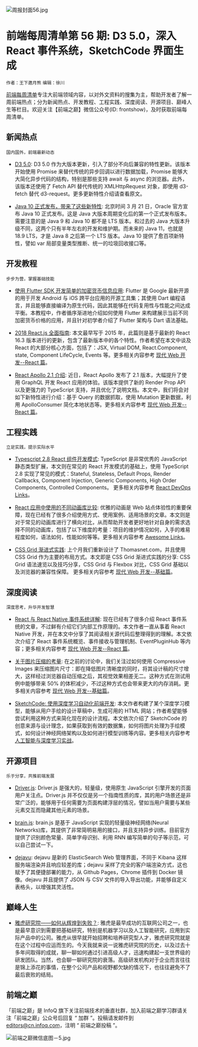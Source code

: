 ![周报封面56.jpg](http://upload-images.jianshu.io/upload_images/1647496-b6ba72596e038da7.jpg?imageMogr2/auto-orient/strip%7CimageView2/2/w/1240)

# 前端每周清单第 56 期: D3 5.0，深入 React 事件系统，SketchCode 界面生成

`作者：王下邀月熊` `编辑：徐川`

[前端每周清单](http://www.infoq.com/cn/FE-Weekly)专注大前端领域内容，以对外文资料的搜集为主，帮助开发者了解一周前端热点；分为新闻热点、开发教程、工程实践、深度阅读、开源项目、巅峰人生等栏目。欢迎关注【前端之巅】微信公众号(ID: frontshow)，及时获取前端每周清单。

## 新闻热点

`国内国外，前端最新动态`

* [D3 5.0](https://parg.co/U7f): D3 5.0 作为大版本更新，引入了部分不向后兼容的特性更新。该版本开始使用 Promise 来替代传统的异步回调以进行数据加载，Promise 能够大大简化异步代码的结构，特别是那些支持 await 与 async 的浏览器。此外，该版本还使用了 Fetch API 替代传统的 XMLHttpRequest 对象，即使用 d3-fetch 替代 d3-request。更多更新特性介绍请查看原文。

* [Java 10 正式发布，带来了这些新特性](http://www.infoq.com/cn/news/2018/03/Java-10-new-features): 北京时间 3 月 21 日，Oracle 官方宣布 Java 10 正式发布。这是 Java 大版本周期变化后的第一个正式发布版本。需要注意的是 Java 9 和 Java 10 都不是 LTS 版本。和过去的 Java 大版本升级不同，这两个只有半年左右的开发和维护期。而未来的 Java 11，也就是 18.9 LTS，才是 Java 8 之后第一个 LTS 版本。Java 10 提供了愈百项新特性，譬如 var 局部变量类型推断、统一的垃圾回收接口等。

## 开发教程

`步步为营，掌握基础技能`

* [使用 Flutter SDK 开发简单的加密货币信息应用](https://parg.co/U2K): Flutter 是 Google 最新开源的用于开发 Android 与 iOS 跨平台应用的开源工具集；其使用 Dart 编程语言，并且能够直接编译为原生代码，因此其能够在代码复用性与性能之间达成平衡。本教程中，作者循序渐进地介绍如何使用 Flutter 来构建展示当前不同加密货币价格的应用，并且针对初学者介绍了 Flutter 架构与 Dart 语法基础。

- [2018 React.js 全面指南](https://medium.freecodecamp.org/a-comprehensive-guide-to-react-js-in-2018-ba8bb6975597): 本文最早写于 2015 年，此篇则是基于最新的 React 16.3 版本进行的更新，包含了最新版本中的各个特性。作者希望在本文中谈及 React 的大部分核心方面，包括了：JSX, Virtual DOM, React.Component, state, Component LifeCycle, Events 等。更多相关内容参考 [现代 Web 开发--React 篇](https://github.com/wxyyxc1992/Web-Series)。

* [React Apollo 2.1 介绍](https://dev-blog.apollodata.com/introducing-react-apollo-2-1-c837cc23d926): 近日，React Apollo 发布了 2.1 版本，大幅提升了使用 GraphQL 开发 React 应用的体验。该版本提供了新的 Render Prop API 以及更强力的 TypeScript 支持，并且优化了说明文档。本文中，我们将会对如下新特性进行介绍：基于 Query 的数据抓取，使用 Mutation 更新数据，利用 ApolloConsumer 简化本地状态等。更多相关内容参考 [现代 Web 开发--React 篇](https://github.com/wxyyxc1992/Web-Series)。

## 工程实践

`立足实践，提示实际水平`

* [Typescript 2.8 React 组件开发模式](https://levelup.gitconnected.com/ultimate-react-component-patterns-with-typescript-2-8-82990c516935): TypeScript 是非常优秀的 JavaScript 静态类型扩展，本文则在常见的 React 开发模式的基础上，使用 TypeScript 2.8 实现了常见的模式：Stateful, Stateless, Default Props, Render Callbacks, Component Injection, Generic Components, High Order Components, Controlled Components。 更多相关内容参考 [React DevOps Links](https://github.com/wxyyxc1992/Awesome-Reference/blob/master/Web/Framework/React/React-DevOps-Links.md)。

* [React 应用中使用的不同动画库比较](https://parg.co/Ux9): 优雅的动画是 Web 站点体验性的重要保障，现在已经有了很多介绍使用方式、使用案例、适用场景的文章。本文则是对于常见的动画库进行了横向对比，从而帮助开发者更好地针对自身的需求选择不同的动画库，包括了以下维度的考量：项目的维护情况如何，入手的难易程度如何，语法如何，性能如何等等。更多相关内容参考 [Awesome Links](https://github.com/wxyyxc1992/Awesome-Links)。

* [CSS Grid 渐进式实践](https://julian.is/article/css-grid-at-scale/): 上个月我们重新设计了 Thomasnet.com，并且使用 CSS Grid 作为主要的布局方式。本文即是 CSS Grid 渐进式实践的分享: CSS Grid 语法速览以及技巧分享，CSS Grid 与 Flexbox 对比，CSS Grid 基础以及浏览器的兼容性保障。 更多相关内容参考 [现代 Web 开发--基础篇](https://github.com/wxyyxc1992/Web-Series)。

## 深度阅读

`深度思考，升华开发智慧`

* [React 与 React Native 事件系统详解](https://levelup.gitconnected.com/how-exactly-does-react-handles-events-71e8b5e359f2): 现在已经有了很多介绍 React 事件系统的文章，不过鲜有介绍它们内部工作原理的。本文作者一直从事着 React Native 开发，并在本文中分享了其阅读相关源代码后整理得到的理解。本文依次介绍了 React 事件系统概览、事件接收与管理机制、EventPluginHub 等内容；更多相关内容参考 [现代 Web 开发--React 篇](https://github.com/wxyyxc1992/Web-Series)。

* [关于图片压缩的考量](https://timkadlec.com/remembers/2018-03-22-compressive-images-revisited/): 在之前的讨论中，我们关注过如何使用 Compressive Images 来压缩图片尺寸：即在降低图片清晰度的同时，将其设计稿的尺寸增大，这样经过浏览器自动压缩之后，其视觉效果相差无二。这种方式在测试用例中能够带来 50% 的体积减少，不过这种方式也会带来更大的内存消耗。更多相关内容参考 [现代 Web 开发--基础篇](https://github.com/wxyyxc1992/Web-Series)。

* [SketchCode: 使用深度学习自动化前端开发](https://parg.co/UDc): 本文作者构建了某个深度学习模型，能够从用户手绘的设计草稿中，生成可用的 HTML 网站；作者希望能够尝试利用这种方式来简化现在的设计流程。本文依次介绍了 SketchCode 的创意来源与设计理念，如果获取到有效的数据集，如何将图片处理为手绘模式，如何设计神经网络架构以及如何进行模型训练等内容。更多相关内容参考 [人工智能与深度学习实战](https://github.com/wxyyxc1992/AIDL-Series)。

## 开源项目

`乐于分享，共推前端发展`

* [Driver.js](https://github.com/kamranahmedse/driver.js): Driver.js 是强大的，轻量级，使用原生 JavaScript 引擎开发的页面用户关注点。Driver.js 并不仅仅是另一个指南性质的库，其的用户场景还是非常广泛的，能够用于任何需要为页面构建浮层的情况，譬如当用户需要与某些元素交互而隐藏其他元素的场景。

* [brain.js](https://github.com/BrainJS/brain.js): brain.js 是基于 JavaScript 实现的轻量级神经网络(Neural Networks)库，其提供了非常简明易用的接口，并且支持异步训练。目前官方提供了识别颜色常量、简单字母识别、利用 RNN 编写简单的句子等示范，可以自己尝试一下。

* [dejavu](https://github.com/appbaseio/dejavu): dejavu 是新的 ElasticSearch Web 管理界面，不同于 Kibana 这样服务端渲染并且响应较差的库；dejavu 采样了完全的客户端渲染方式，这也赋予了其便捷部署的能力，从 Github Pages，Chrome 插件到 Docker 镜像。dejavu 并且提供了 JSON 与 CSV 文件的导入导出功能，并能够自定义表格头，以增强其灵活性。

## 巅峰人生

* [雅虎研究院——如何从辉煌到失败？](https://parg.co/UDb): 雅虎是最早成功的互联网公司之一，也是最早意识到需要把基础研究，特别是机器学习以及人工智能研究，应用到实际产品中的公司。雅虎从很早就开始招聘和培养研究型人才，雅虎研究院就是在这个过程中应运而生的。今天我就来说一说雅虎研究院的历史，以及过去十多年间取得的成就，聊一聊如何通过引进高级人才，迅速构建起一支世界级的研发团队。当然，也会聊一聊研究院的衰落。高级研发机构对于企业而言往往是锦上添花的事情，在整个公司产品和视野都欠缺的情况下，也往往避免不了最后衰败的结局。

## 前端之巅

「前端之巅」是 InfoQ 旗下关注前端技术的垂直社群，加入前端之巅学习群请关注「前端之巅」公众号后回复 “ 加群 ”。投稿请发邮件到 editors@cn.infoq.com，注明 “ 前端之巅投稿 ”。

![前端之巅微信底图－5.jpg](http://upload-images.jianshu.io/upload_images/1647496-01712a993d2b23de.jpg?imageMogr2/auto-orient/strip%7CimageView2/2/w/1240)
